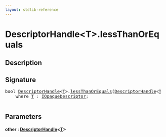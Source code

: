 ```yaml
---
layout: stdlib-reference
---
```


# DescriptorHandle\<T\>\.lessThanOrEquals

## Description





## Signature 

<pre>
<span class="code_keyword">bool</span> <a href="index.md" class="code_type">DescriptorHandle</a>&lt;<a href="index.md#typeparam-T" class="code_type">T</a>&gt;.<a href="lessthanorequals-48a.md">lessThanOrEquals</a>(<a href="index.md" class="code_type">DescriptorHandle</a>&lt;<a href="index.md#typeparam-T" class="code_type">T</a>&gt; <a href="lessthanorequals-48a.md#decl-other" class="code_param">other</a>)
    <span class='code_keyword'>where</span> <a href="index.md#typeparam-T" class="code_type">T</a> : <a href="../../interfaces/iopaquedescriptor-017/index.md" class="code_type">IOpaqueDescriptor</a>;

</pre>

## Parameters

####  <a id="decl-other"></a>other  : [DescriptorHandle](index.md)\<[T](index.md#typeparam-T)\>


<script>
// Fix .md links to .html when on ReadTheDocs
if (window.location.hostname.includes('readthedocs') || 
    window.location.hostname.includes('rtfd.io')) {
  document.addEventListener('DOMContentLoaded', function() {
    const links = document.querySelectorAll('a');
    links.forEach(link => {
      if (link.getAttribute('href') && link.getAttribute('href').endsWith('.md')) {
        link.href = link.href.replace(/\.md($|#|\?)/, '.html$1');
      }
    });
  });
}
</script>
